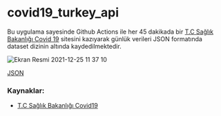 # covid19_turkey_api

Bu uygulama sayesinde Github Actions ile her 45 dakikada bir <a href="https://covid19.saglik.gov.tr/">T.C Sağlık Bakanlığı Covid 19</a> sitesini kazıyarak günlük verileri JSON formatında dataset dizinin altında kaydedilmektedir.

![Ekran Resmi 2021-12-25 11 37 10](https://user-images.githubusercontent.com/47924611/147381079-ad585cac-aba0-4216-b7ae-549291096beb.png)

<a href="https://raw.githubusercontent.com/duhanbayrak/covid19_turkey_api/master/dataset/data.json">JSON</a>

<h3>Kaynaklar:</h3>

<ul>
    <li><a href="https://covid19.saglik.gov.tr/">T.C Sağlık Bakanlığı Covid19</a></li>
</ul>
